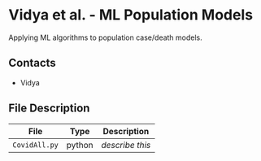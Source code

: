 # Vidya et al. - ML Population Models 

Applying ML algorithms to population case/death models.

## Contacts

* Vidya 

## File Description

| File | Type | Description |
| ---- | ---- | ----------- |
| `CovidAll.py` | python | _describe this_ |
